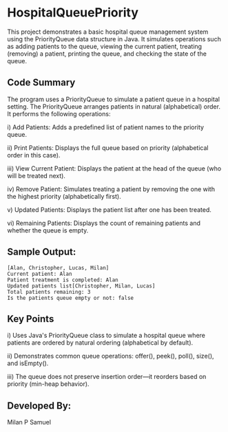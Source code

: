 # HospitalQueuePriority

This project demonstrates a basic hospital queue management system using the PriorityQueue data structure in Java. It simulates operations such as adding patients to the queue, viewing the current patient, treating (removing) a patient, printing the queue, and checking the state of the queue.

## Code Summary

The program uses a PriorityQueue<String> to simulate a patient queue in a hospital setting. The PriorityQueue arranges patients in natural (alphabetical) order. It performs the following operations:

i) Add Patients: Adds a predefined list of patient names to the priority queue.

ii) Print Patients: Displays the full queue based on priority (alphabetical order in this case).

iii) View Current Patient: Displays the patient at the head of the queue (who will be treated next).

iv) Remove Patient: Simulates treating a patient by removing the one with the highest priority (alphabetically first).

v) Updated Patients: Displays the patient list after one has been treated.

vi) Remaining Patients: Displays the count of remaining patients and whether the queue is empty.

## Sample Output:

```
[Alan, Christopher, Lucas, Milan]
Current patient: Alan
Patient treatment is completed: Alan
Updated patients list[Christopher, Milan, Lucas]
Total patients remaining: 3
Is the patients queue empty or not: false
```

## Key Points

i) Uses Java's PriorityQueue class to simulate a hospital queue where patients are ordered by natural ordering (alphabetical by default).

ii) Demonstrates common queue operations: offer(), peek(), poll(), size(), and isEmpty().

iii) The queue does not preserve insertion order—it reorders based on priority (min-heap behavior).

## Developed By: 

Milan P Samuel
